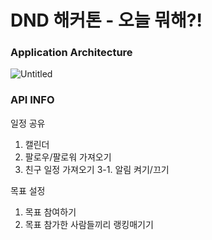 # DND 해커톤 - 오늘 뭐해?!

### Application Architecture

![Untitled](https://user-images.githubusercontent.com/76679995/181028959-ad73e2cc-ab23-40a9-aa8e-aa19bf03f3c9.png)


### API INFO
일정 공유
1. 캘린더
2. 팔로우/팔로워 가져오기
3. 친구 일정 가져오기
    3-1. 알림 켜기/끄기
    
 
 목표 설정
 1. 목표 참여하기
 2. 목표 참가한 사람들끼리 랭킹매기기
    
